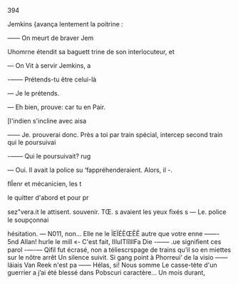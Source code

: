 394

Jemkins {avança lentement
la poitrine :

—— On meurt de braver Jem

Uhomrne étendit sa baguett
trine de son interlocuteur, et

— On Vit à servir Jemkins, a

-—— Prétends-tu être celui-là

— Je le prétends.

— Eh bien, prouve: car tu
en Pair.

[l'indien s'incline avec aisa

—— Je. prouverai donc. Près a
toi par train spécial, intercep
second train qui le poursuivai

-—— Qui le poursuivait? rug

— Oui. Il avait la police su
‘fappréhenderaient. Alors, il -.

flÎenr et mécanicien, les t

le quitter d'abord et pour pr

sez"vera.it le attisent. souvenir.
TŒ. s avaient les yeux ﬁxés s
— Le. police le soupçonnai

hésitation.
— N011, non... Elle ne le
ÏEÏÉÈŒÊÊ autre que votre enne
——- 5nd Allan! hurle le mill
«- C'est fait, IIluITlîlllFa Die
-—— .ue signiﬁent ces parol
-—-— Qifil fut écrasé, non a
téliescrspage de trains qu’il so
en miettes sur le nôtre arrêt
Un silence suivit. Si gang
point à Phorreui‘ de la visio
—— läiais Van Reek n'est pa
—— Hélas, si! Nous somme
Le casse-tète d'un guerrier a
j’ai été blessé dans Pobscuri
caractère... Un mois durant,


